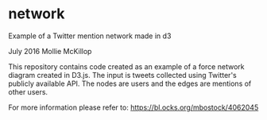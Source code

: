 # network
Example of a Twitter mention network made in d3

July 2016 Mollie McKillop

This repository contains code created as an example of a force network diagram created in D3.js. 
The input is tweets collected using Twitter's publicly available API. The nodes are users and the edges are mentions of other users.  

For more information please refer to: https://bl.ocks.org/mbostock/4062045
